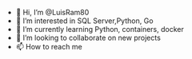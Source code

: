 - 👋 Hi, I’m @LuisRam80
- 👀 I’m interested in SQL Server,Python, Go
- 🌱 I’m currently learning Python, containers, docker
- 💞️ I’m looking to collaborate on new projects
- 📫 How to reach me 

<!---
LuisRam80/LuisRam80 is a ✨ special ✨ repository because its `README.md` (this file) appears on your GitHub profile.
You can click the Preview link to take a look at your changes.
--->
